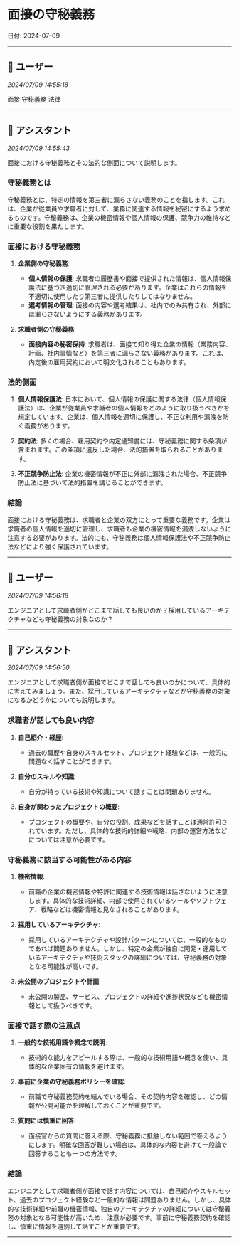 # 面接の守秘義務

日付: 2024-07-09

---

## 👤 ユーザー
*2024/07/09 14:55:18*

面接 守秘義務 法律

---

## 🤖 アシスタント
*2024/07/09 14:55:43*

面接における守秘義務とその法的な側面について説明します。

### 守秘義務とは

守秘義務とは、特定の情報を第三者に漏らさない義務のことを指します。これは、企業が従業員や求職者に対して、業務に関連する情報を秘密にするよう求めるものです。守秘義務は、企業の機密情報や個人情報の保護、競争力の維持などに重要な役割を果たします。

### 面接における守秘義務

1. **企業側の守秘義務**:
    - **個人情報の保護**: 求職者の履歴書や面接で提供された情報は、個人情報保護法に基づき適切に管理される必要があります。企業はこれらの情報を不適切に使用したり第三者に提供したりしてはなりません。
    - **選考情報の管理**: 面接の内容や選考結果は、社内でのみ共有され、外部には漏らさないようにする義務があります。

2. **求職者側の守秘義務**:
    - **面接内容の秘密保持**: 求職者は、面接で知り得た企業の情報（業務内容、計画、社内事情など）を第三者に漏らさない義務があります。これは、内定後の雇用契約において明文化されることもあります。

### 法的側面

1. **個人情報保護法**: 日本において、個人情報の保護に関する法律（個人情報保護法）は、企業が従業員や求職者の個人情報をどのように取り扱うべきかを規定しています。企業は、個人情報を適切に保護し、不正な利用や漏洩を防ぐ義務があります。

2. **契約法**: 多くの場合、雇用契約や内定通知書には、守秘義務に関する条項が含まれます。この条項に違反した場合、法的措置を取られることがあります。

3. **不正競争防止法**: 企業の機密情報が不正に外部に漏洩された場合、不正競争防止法に基づいて法的措置を講じることができます。

### 結論

面接における守秘義務は、求職者と企業の双方にとって重要な義務です。企業は求職者の個人情報を適切に管理し、求職者も企業の機密情報を漏洩しないように注意する必要があります。法的にも、守秘義務は個人情報保護法や不正競争防止法などにより強く保護されています。

---

## 👤 ユーザー
*2024/07/09 14:56:18*

エンジニアとして求職者側がどこまで話しても良いのか？採用しているアーキテクチャなども守秘義務の対象なのか？

---

## 🤖 アシスタント
*2024/07/09 14:56:50*

エンジニアとして求職者側が面接でどこまで話しても良いのかについて、具体的に考えてみましょう。また、採用しているアーキテクチャなどが守秘義務の対象になるかどうかについても説明します。

### 求職者が話しても良い内容

1. **自己紹介・経歴**:
    - 過去の職歴や自身のスキルセット、プロジェクト経験などは、一般的に問題なく話すことができます。

2. **自分のスキルや知識**:
    - 自分が持っている技術や知識について話すことは問題ありません。

3. **自身が関わったプロジェクトの概要**:
    - プロジェクトの概要や、自分の役割、成果などを話すことは通常許可されています。ただし、具体的な技術的詳細や戦略、内部の運営方法などについては注意が必要です。

### 守秘義務に該当する可能性がある内容

1. **機密情報**:
    - 前職の企業の機密情報や特許に関連する技術情報は話さないように注意します。具体的な技術詳細、内部で使用されているツールやソフトウェア、戦略などは機密情報と見なされることがあります。

2. **採用しているアーキテクチャ**:
    - 採用しているアーキテクチャや設計パターンについては、一般的なものであれば問題ありません。しかし、特定の企業が独自に開発・運用しているアーキテクチャや技術スタックの詳細については、守秘義務の対象となる可能性が高いです。

3. **未公開のプロジェクトや計画**:
    - 未公開の製品、サービス、プロジェクトの詳細や進捗状況なども機密情報として扱うべきです。

### 面接で話す際の注意点

1. **一般的な技術用語や概念で説明**:
    - 技術的な能力をアピールする際は、一般的な技術用語や概念を使い、具体的な企業固有の情報を避けます。

2. **事前に企業の守秘義務ポリシーを確認**:
    - 前職で守秘義務契約を結んでいる場合、その契約内容を確認し、どの情報が公開可能かを理解しておくことが重要です。

3. **質問には慎重に回答**:
    - 面接官からの質問に答える際、守秘義務に抵触しない範囲で答えるようにします。明確な回答が難しい場合は、具体的な内容を避けて一般論で回答することも一つの方法です。

### 結論

エンジニアとして求職者側が面接で話す内容については、自己紹介やスキルセット、過去のプロジェクト経験など一般的な情報は問題ありません。しかし、具体的な技術詳細や前職の機密情報、独自のアーキテクチャの詳細については守秘義務の対象となる可能性が高いため、注意が必要です。事前に守秘義務契約を確認し、慎重に情報を選別して話すことが重要です。

---
